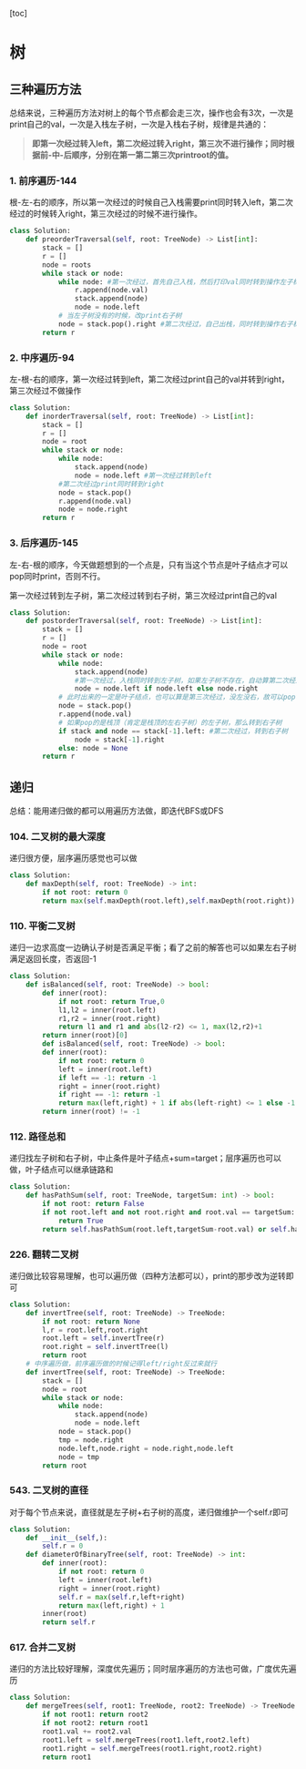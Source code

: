 [toc]

# 树

## 三种遍历方法

总结来说，三种遍历方法对树上的每个节点都会走三次，操作也会有3次，一次是print自己的val，一次是入栈左子树，一次是入栈右子树，规律是共通的：

> **即第一次经过转入left，第二次经过转入right，第三次不进行操作；同时根据前-中-后顺序，分别在第一第二第三次printroot的值。**

### 1. 前序遍历-144

根-左-右的顺序，所以第一次经过的时候自己入栈需要print同时转入left，第二次经过的时候转入right，第三次经过的时候不进行操作。

```python
class Solution:
    def preorderTraversal(self, root: TreeNode) -> List[int]:
        stack = []
        r = []
        node = roots
        while stack or node:
            while node: #第一次经过，首先自己入栈，然后打印val同时转到操作左子树
                r.append(node.val)
                stack.append(node)
                node = node.left
            # 当左子树没有的时候，改print右子树
            node = stack.pop().right #第二次经过，自己出栈，同时转到操作右子树
        return r
```

### 2. 中序遍历-94

左-根-右的顺序，第一次经过转到left，第二次经过print自己的val并转到right，第三次经过不做操作

```python
class Solution:
    def inorderTraversal(self, root: TreeNode) -> List[int]:
        stack = []
        r = []
        node = root
        while stack or node:
            while node:
                stack.append(node)
                node = node.left #第一次经过转到left
            #第二次经过print同时转到right
            node = stack.pop()
            r.append(node.val)
            node = node.right
        return r
```

### 3. 后序遍历-145

左-右-根的顺序，今天做题想到的一个点是，只有当这个节点是叶子结点才可以pop同时print，否则不行。

第一次经过转到左子树，第二次经过转到右子树，第三次经过print自己的val

```python
class Solution:
    def postorderTraversal(self, root: TreeNode) -> List[int]:
        stack = []
        r = []
        node = root
        while stack or node:
            while node:
                stack.append(node) 
                #第一次经过，入栈同时转到左子树，如果左子树不存在，自动算第二次经过，转入右子树
                node = node.left if node.left else node.right
            # 此时出来的一定是叶子结点，也可以算是第三次经过，没左没右，故可以pop
            node = stack.pop()
            r.append(node.val)
            # 如果pop的是栈顶（肯定是栈顶的左右子树）的左子树，那么转到右子树
            if stack and node == stack[-1].left: #第二次经过，转到右子树
                node = stack[-1].right
            else: node = None
        return r
```

## 递归

总结：能用递归做的都可以用遍历方法做，即迭代BFS或DFS

### 104. 二叉树的最大深度

递归很方便，层序遍历感觉也可以做

```python
class Solution:
    def maxDepth(self, root: TreeNode) -> int:
        if not root: return 0
        return max(self.maxDepth(root.left),self.maxDepth(root.right)) + 1
```

### 110. 平衡二叉树

递归一边求高度一边确认子树是否满足平衡；看了之前的解答也可以如果左右子树满足返回长度，否返回-1

```python
class Solution:
    def isBalanced(self, root: TreeNode) -> bool:
        def inner(root):
            if not root: return True,0
            l1,l2 = inner(root.left)
            r1,r2 = inner(root.right)
            return l1 and r1 and abs(l2-r2) <= 1, max(l2,r2)+1
        return inner(root)[0]
		def isBalanced(self, root: TreeNode) -> bool:
        def inner(root):
            if not root: return 0
            left = inner(root.left)
            if left == -1: return -1
            right = inner(root.right)
            if right == -1: return -1
            return max(left,right) + 1 if abs(left-right) <= 1 else -1
        return inner(root) != -1
```

### 112. 路径总和

递归找左子树和右子树，中止条件是叶子结点+sum=target；层序遍历也可以做，叶子结点可以继承链路和

```python
class Solution:
    def hasPathSum(self, root: TreeNode, targetSum: int) -> bool:
        if not root: return False
        if not root.left and not root.right and root.val == targetSum:
            return True
        return self.hasPathSum(root.left,targetSum-root.val) or self.hasPathSum(root.right,targetSum-root.val)
```



### 226. 翻转二叉树

递归做比较容易理解，也可以遍历做（四种方法都可以），print的那步改为逆转即可

```python
class Solution:
    def invertTree(self, root: TreeNode) -> TreeNode:
        if not root: return None
        l,r = root.left,root.right
        root.left = self.invertTree(r)
        root.right = self.invertTree(l)
        return root
    # 中序遍历做，前序遍历做的时候记得left/right反过来就行
    def invertTree(self, root: TreeNode) -> TreeNode:
        stack = []
        node = root
        while stack or node:
            while node:
                stack.append(node)
                node = node.left
            node = stack.pop()
            tmp = node.right
            node.left,node.right = node.right,node.left
            node = tmp
        return root
```

### 543. 二叉树的直径

对于每个节点来说，直径就是左子树+右子树的高度，递归做维护一个self.r即可

```python
class Solution:
    def __init__(self,):
        self.r = 0
    def diameterOfBinaryTree(self, root: TreeNode) -> int:
        def inner(root):
            if not root: return 0
            left = inner(root.left)
            right = inner(root.right)
            self.r = max(self.r,left+right)
            return max(left,right) + 1
        inner(root)
        return self.r
```

### 617. 合并二叉树

递归的方法比较好理解，深度优先遍历；同时层序遍历的方法也可做，广度优先遍历

```python
class Solution:
    def mergeTrees(self, root1: TreeNode, root2: TreeNode) -> TreeNode:
        if not root1: return root2
        if not root2: return root1
        root1.val += root2.val
        root1.left = self.mergeTrees(root1.left,root2.left)
        root1.right = self.mergeTrees(root1.right,root2.right)
        return root1
